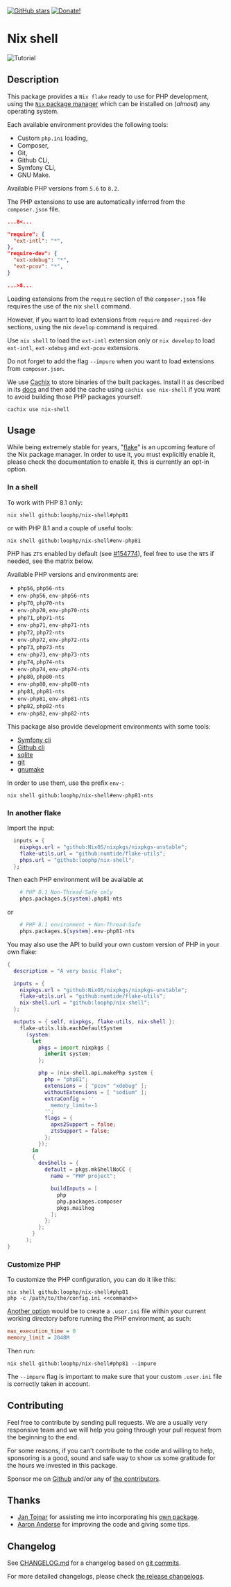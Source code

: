 [![GitHub stars][github stars]][1]
 [![Donate!][donate github]][5]

# Nix shell

![Tutorial](./docs/readme.gif "Tutorial")

## Description

This package provides a `Nix flake` ready to use
for PHP development, using the [`Nix` package manager][50]
which can be installed on (*almost*) any operating system.

Each available environment provides the following tools:

* Custom `php.ini` loading,
* Composer,
* Git,
* Github CLi,
* Symfony CLi,
* GNU Make.

Available PHP versions from `5.6` to `8.2`.

The PHP extensions to use are automatically inferred
from the `composer.json` file.

```json
...8<...

"require": {
  "ext-intl": "*",
},
"require-dev": {
  "ext-xdebug": "*",
  "ext-pcov": "*",
}

...>8...
```

Loading extensions from the `require` section of the `composer.json` file
requires the use of the nix `shell` command.

However, if you want to load extensions from `require` and `required-dev`
sections, using the nix `develop` command is required.

Use `nix shell` to load the `ext-intl` extension only or `nix develop` to load
`ext-intl`, `ext-xdebug` and `ext-pcov` extensions.

Do not forget to add the flag `--impure` when you want to load extensions from
`composer.json`.

We use [Cachix](https://app.cachix.org/cache/nix-shell) to store binaries of the
built packages. Install it as described in its [docs](https://docs.cachix.org/)
and then add the cache using `cachix use nix-shell` if you want to avoid
building those PHP packages yourself.

```shell
cachix use nix-shell
```

## Usage

While being extremely stable for years, "[flake][nix flake]" is an upcoming
feature of the Nix package manager. In order to use it, you must explicitly
enable it, please check the documentation to enable it, this is currently an
opt-in option.

### In a shell

To work with PHP 8.1 only:

```shell
nix shell github:loophp/nix-shell#php81
```

or with PHP 8.1 and a couple of useful tools:

```shell
nix shell github:loophp/nix-shell#env-php81
```

PHP has `ZTS` enabled by default (see [#154774](https://github.com/NixOS/nixpkgs/issues/154774)),
feel free to use the `NTS` if needed, see the matrix below.

Available PHP versions and environments are:

* `php56`, `php56-nts`
* `env-php56`, `env-php56-nts`
* `php70`, `php70-nts`
* `env-php70`, `env-php70-nts`
* `php71`, `php71-nts`
* `env-php71`, `env-php71-nts`
* `php72`, `php72-nts`
* `env-php72`, `env-php72-nts`
* `php73`, `php73-nts`
* `env-php73`, `env-php73-nts`
* `php74`, `php74-nts`
* `env-php74`, `env-php74-nts`
* `php80`, `php80-nts`
* `env-php80`, `env-php80-nts`
* `php81`, `php81-nts`
* `env-php81`, `env-php81-nts`
* `php82`, `php82-nts`
* `env-php82`, `env-php82-nts`

This package also provide development environments with some tools:

* [Symfony cli](https://github.com/symfony-cli/symfony-cli)
* [Github cli](https://cli.github.com/)
* [sqlite](https://www.sqlite.org/)
* [git](https://git-scm.com/)
* [gnumake](https://www.gnu.org/software/make/)

In order to use them, use the prefix `env-`:

```shell
nix shell github:loophp/nix-shell#env-php81-nts
```

### In another flake

Import the input:

```nix
  inputs = {
    nixpkgs.url = "github:NixOS/nixpkgs/nixpkgs-unstable";
    flake-utils.url = "github:numtide/flake-utils";
    phps.url = "github:loophp/nix-shell";
  };
```

Then each PHP environment will be available at

```nix
    # PHP 8.1 Non-Thread-Safe only
    phps.packages.${system}.php81-nts
```

or

```nix
    # PHP 8.1 environment + Non-Thread-Safe
    phps.packages.${system}.env-php81-nts
```

You may also use the API to build your own custom version of PHP in your own
flake:

```nix
{
  description = "A very basic flake";

  inputs = {
    nixpkgs.url = "github:NixOS/nixpkgs/nixpkgs-unstable";
    flake-utils.url = "github:numtide/flake-utils";
    nix-shell.url = "github:loophp/nix-shell";
  };

  outputs = { self, nixpkgs, flake-utils, nix-shell }:
    flake-utils.lib.eachDefaultSystem
      (system:
        let
          pkgs = import nixpkgs {
            inherit system;
          };

          php = (nix-shell.api.makePhp system {
            php = "php81";
            extensions = [ "pcov" "xdebug" ];
            withoutExtensions = [ "sodium" ];
            extraConfig = ''
              memory_limit=-1
            '';
            flags = {
              apxs2Support = false;
              ztsSupport = false;
            };
          });
        in
        {
          devShells = {
            default = pkgs.mkShellNoCC {
              name = "PHP project";

              buildInputs = [
                php
                php.packages.composer
                pkgs.mailhog
              ];
            };
          };
        }
      );
}
```

### Customize PHP

To customize the PHP configuration, you can do it like this:

```shell
nix shell github:loophp/nix-shell#php81
php -c /path/to/the/config.ini <<command>>
```

[Another option][doc .user.ini] would be to create a `.user.ini` file within your
current working directory before running the PHP environment,
as such:

```ini
max_execution_time = 0
memory_limit = 2048M
```

Then run:

```shell
nix shell github:loophp/nix-shell#php81 --impure
```

The `--impure` flag is important to make sure that your custom
`.user.ini` file is correctly taken in account.

## Contributing

Feel free to contribute by sending pull requests. We are a
usually very responsive team and we will help you going
through your pull request from the beginning to the end.

For some reasons, if you can't contribute to the code and
willing to help, sponsoring is a good, sound and safe way
to show us some gratitude for the hours we invested in this
package.

Sponsor me on [Github][5] and/or any of [the contributors][6].

## Thanks

* [Jan Tojnar][47] for assisting me into incorporating his [own package][48].
* [Aaron Anderse][52] for improving the code and giving some tips.

## Changelog

See [CHANGELOG.md][43] for a changelog based on [git commits][44].

For more detailed changelogs, please check [the release changelogs][45].

[1]: https://packagist.org/packages/loophp/nix-shell
[latest stable version]: https://img.shields.io/packagist/v/loophp/nix-shell.svg?style=flat-square
[github stars]: https://img.shields.io/github/stars/loophp/nix-shell.svg?style=flat-square
[total downloads]: https://img.shields.io/packagist/dt/loophp/nix-shell.svg?style=flat-square
[github workflow status]: https://img.shields.io/github/workflow/status/loophp/nix-shell/Unit%20tests?style=flat-square
[code quality]: https://img.shields.io/scrutinizer/quality/g/loophp/nix-shell/master.svg?style=flat-square
[3]: https://scrutinizer-ci.com/g/loophp/nix-shell/?branch=master
[type coverage]: https://img.shields.io/badge/dynamic/json?style=flat-square&color=color&label=Type%20coverage&query=message&url=https%3A%2F%2Fshepherd.dev%2Fgithub%2Floophp%2Fcollection%2Fcoverage
[4]: https://shepherd.dev/github/loophp/nix-shell
[code coverage]: https://img.shields.io/scrutinizer/coverage/g/loophp/nix-shell/master.svg?style=flat-square
[license]: https://img.shields.io/packagist/l/loophp/nix-shell.svg?style=flat-square
[donate github]: https://img.shields.io/badge/Sponsor-Github-brightgreen.svg?style=flat-square
[donate paypal]: https://img.shields.io/badge/Sponsor-Paypal-brightgreen.svg?style=flat-square
[34]: https://github.com/loophp/nix-shell/issues
[2]: https://github.com/loophp/nix-shell/actions
[35]: http://www.phpspec.net/
[36]: https://github.com/phpro/grumphp
[37]: https://github.com/infection/infection
[38]: https://github.com/phpstan/phpstan
[39]: https://github.com/vimeo/psalm
[5]: https://github.com/sponsors/drupol
[6]: https://github.com/loophp/nix-shell/graphs/contributors
[43]: https://github.com/loophp/nix-shell/blob/master/CHANGELOG.md
[44]: https://github.com/loophp/nix-shell/commits/master
[45]: https://github.com/loophp/nix-shell/releases
[46]: https://nixos.org/guides/nix-pills/developing-with-nix-shell.html
[47]: https://github.com/jtojnar
[48]: https://github.com/fossar/nix-phps
[50]: https://nixos.org/download.html
[52]: https://github.com/aanderse
[doc .user.ini]: https://www.php.net/manual/en/configuration.file.per-user.php
[nix flake]: https://nixos.wiki/wiki/Flakes
